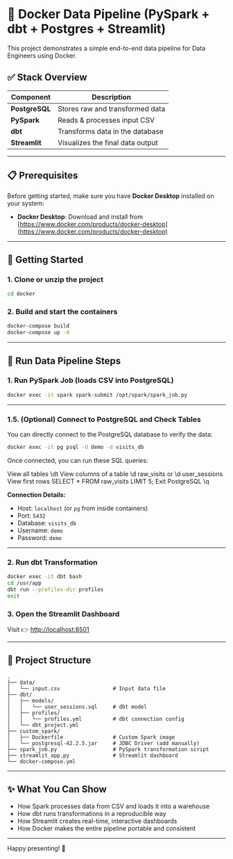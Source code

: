 
# 🐳 Docker Data Pipeline (PySpark + dbt + Postgres + Streamlit)

This project demonstrates a simple end-to-end data pipeline for Data Engineers using Docker.

## ✅ Stack Overview

| Component     | Description                        |
|---------------|------------------------------------|
| **PostgreSQL**| Stores raw and transformed data    |
| **PySpark**   | Reads & processes input CSV        |
| **dbt**       | Transforms data in the database    |
| **Streamlit** | Visualizes the final data output   |

---

## 📋 Prerequisites

Before getting started, make sure you have **Docker Desktop** installed on your system:

- **Docker Desktop**: Download and install from [https://www.docker.com/products/docker-desktop](https://www.docker.com/products/docker-desktop)

---

## 🚀 Getting Started

### 1. Clone or unzip the project

```bash
cd docker
```

### 2. Build and start the containers

```bash
docker-compose build
docker-compose up -d
```

---

## 🧪 Run Data Pipeline Steps

### 1. Run PySpark Job (loads CSV into PostgreSQL)

```bash
docker exec -it spark spark-submit /opt/spark/spark_job.py
```

---

### 1.5. (Optional) Connect to PostgreSQL and Check Tables

You can directly connect to the PostgreSQL database to verify the data:

```bash
docker exec -it pg psql -U demo -d visits_db
```

Once connected, you can run these SQL queries:

View all tables \dt
View columns of a table \d raw_visits or \d user_sessions
View first rows SELECT * FROM raw_visits LIMIT 5;
Exit PostgreSQL \q



**Connection Details:**
- Host: `localhost` (or `pg` from inside containers)
- Port: `5432`
- Database: `visits_db`
- Username: `demo`
- Password: `demo`

---

### 2. Run dbt Transformation

```bash
docker exec -it dbt bash
cd /usr/app
dbt run --profiles-dir profiles
exit
```

### 3. Open the Streamlit Dashboard

Visit 👉 [http://localhost:8501](http://localhost:8501)

---

## 📁 Project Structure

```text
.
├── data/
│   └── input.csv                 # Input data file
├── dbt/
│   ├── models/
│   │   └── user_sessions.sql     # dbt model
│   ├── profiles/
│   │   └── profiles.yml          # dbt connection config
│   └── dbt_project.yml
├── custom_spark/
│   ├── Dockerfile                # Custom Spark image
│   └── postgresql-42.2.5.jar     # JDBC Driver (add manually)
├── spark_job.py                  # PySpark transformation script
├── streamlit_app.py              # Streamlit dashboard
└── docker-compose.yml
```

---

## ✨ What You Can Show

- How Spark processes data from CSV and loads it into a warehouse
- How dbt runs transformations in a reproducible way
- How Streamlit creates real-time, interactive dashboards
- How Docker makes the entire pipeline portable and consistent

---

Happy presenting! 🚀
